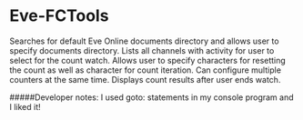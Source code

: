 # Eve-FCTools

Searches for default Eve Online documents directory and allows user to specify documents directory.
Lists all channels with activity for user to select for the count watch.
Allows user to specify characters for resetting the count as well as character for count iteration.
Can configure multiple counters at the same time.
Displays count results after user ends watch.

#####Developer notes:
I used goto: statements in my console program and I liked it!

